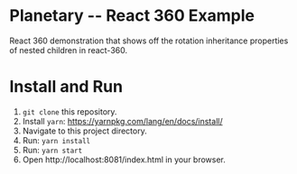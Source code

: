 # Planetary -- React 360 Example

React 360 demonstration that shows off the rotation inheritance properties of nested children in react-360.


# Install and Run
1. `git clone` this repository.
2. Install `yarn`: https://yarnpkg.com/lang/en/docs/install/
3. Navigate to this project directory.
4. Run: `yarn install`
5. Run: `yarn start`
6. Open http://localhost:8081/index.html in your browser.
